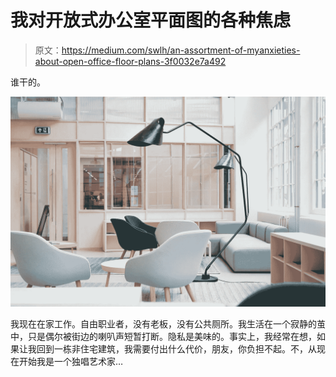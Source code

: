 # 我对开放式办公室平面图的各种焦虑

> 原文：<https://medium.com/swlh/an-assortment-of-myanxieties-about-open-office-floor-plans-3f0032e7a492>

谁干的。

![](img/8d91acfab43024a5a4864244f8c93229.png)

我现在在家工作。自由职业者，没有老板，没有公共厕所。我生活在一个寂静的茧中，只是偶尔被街边的喇叭声短暂打断。隐私是美味的。事实上，我经常在想，如果让我回到一栋非住宅建筑，我需要付出什么代价，朋友，你负担不起。不，从现在开始我是一个独唱艺术家…